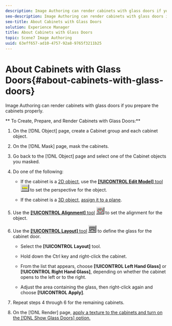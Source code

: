 ```yaml
---
description: Image Authoring can render cabinets with glass doors if you prepare the cabinets properly.
seo-description: Image Authoring can render cabinets with glass doors if you prepare the cabinets properly.
seo-title: About Cabinets with Glass Doors
solution: Experience Manager
title: About Cabinets with Glass Doors
topic: Scene7 Image Authoring
uuid: 63eff657-ad10-4757-92a8-9765f3211b25
---
```


# About Cabinets with Glass Doors{#about-cabinets-with-glass-doors}

Image Authoring can render cabinets with glass doors if you prepare the cabinets properly.

 ** To Create, Prepare, and Render Cabinets with Glass Doors:** 

1. On the [!DNL Object] page, create a Cabinet group and each cabinet object.
1. On the [!DNL Mask] page, mask the cabinets.
1. Go back to the [!DNL Object] page and select one of the Cabinet objects you masked.
1. Do one of the following:

    * If the cabinet is a [2D object](../../c-vat-obj-pg/c-vat-create-grps-obj/t-vat-create-2d-obj.md#task-b0c168d6f127408c882e8f1de36c8bc7), use the [ **[!UICONTROL Edit Model]** tool](../../c-vat-obj-pg/c-vat-obj-pg-tools/c-vat-edit-mod-tool/c-vat-edit-mod-tool.md#concept-1f0094296702446bbf2fa360abae7c8d) ![](assets/import_model.png) to set the perspective for the object. 
    
    * If the cabinet is a [3D object](../../c-vat-obj-pg/c-vat-create-grps-obj/t-vat-create-3d-obj.md#task-adac1e1e26024993aa97ed6c7e87c084), [assign it to a plane](../../c-vat-obj-pg/c-vat-abt-obj-pg/t-vat-assign-obj.md#task-e8ad247824b24fb0b05e115df24c45b6).

1. Use the [ **[!UICONTROL Alignment]** tool](../../c-vat-obj-pg/c-vat-obj-pg-tools/c-vat-align-tool.md#concept-2ba104eab0df4b00a52c70bbcd8177a8) ![](assets/alignment.png) to set the alignment for the object.
1. Use the [ **[!UICONTROL Layout]** tool](../../c-vat-obj-pg/c-vat-obj-pg-tools/c-vat-layout-tool/t-vat-def-cab-door.md#task-ec5f1cd1c65c4c2dbb65add62516b8ad) ![](assets/layout.png) to define the glass for the cabinet door.

    * Select the **[!UICONTROL Layout]** tool. 
    * Hold down the Ctrl key and right-click the cabinet. 
    * From the list that appears, choose **[!UICONTROL Left Hand Glass]** or **[!UICONTROL Right Hand Glass]**, depending on whether the cabinet opens to the left or to the right. 
    
    * Adjust the area containing the glass, then right-click again and choose **[!UICONTROL Apply]**.

1. Repeat steps 4 through 6 for the remaining cabinets.
1. On the [!DNL Render] page, [apply a texture to the cabinets and turn on the [!DNL Show Glass Doors] option.](../../c-vat-rend-pg/c-vat-rend-obj/t-vat-cab-opt.md#task-643510921338421ba329ecd4134ac252)
